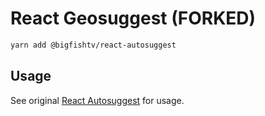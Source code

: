 # React Geosuggest (FORKED)

```sh
yarn add @bigfishtv/react-autosuggest
```

## Usage

See original [React Autosuggest](https://github.com/ubilabs/react-geosuggest) for usage.
